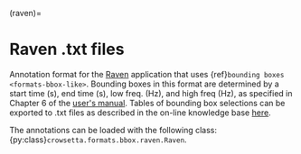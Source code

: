 (raven)=

# Raven .txt files

Annotation format for the [Raven](https://ravensoundsoftware.com/software/raven-pro/) 
application that uses {ref}`bounding boxes <formats-bbox-like>`.
Bounding boxes in this format are determined by a start time (s), end time (s), 
low freq. (Hz), and high freq (Hz), 
as specified in Chapter 6 of the 
[user's manual](https://ravensoundsoftware.com/wp-content/uploads/2017/11/Raven14UsersManual.pdf).
Tables of bounding box selections can be exported to .txt files 
as described in the on-line knowledge base
[here](https://ravensoundsoftware.com/knowledge-base/save-all-selections-in-current-tables/).

The annotations can be loaded with the following class: 
{py:class}`crowsetta.formats.bbox.raven.Raven`.
